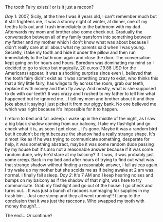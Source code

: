 The tooth Fairy exists!! or is it just a racoon?

*Day 1*: 2007, Sicily, at the time I was 9 years old, I can't remember much but it still frightens me, it was a stormy night of winter, at dinner, one of my teeths falls out and I rush immediately to the bathroom with my dad. Afterwards my mom and brother also come check out. Gradually the conversation between all of my family transform into something between my father and my mother which I don't know what was about because I didn't really care at all about what my parents said when I was young. Secretly, i take my tooth and hide it under the pillow and then run immediately to the bathroom again and close the door. The conversation kept going on for hours and hours. Boredom was dominating my mind so I decided to go to sleep but magically, 20 euros (19.88 USD for the Americans) appear. It was a shocking surprise since even I, believed that the tooth fairy didn't exist as it was something crazy to exist, who thinks this that a tiny little fairy, has wings to fly across the room, grab our teeth, replace it with money and then fly away. And mostly, what is she supposed to do with our teeth? It was crazy and I rushed to my father to tell him what happened but he ignored me... I tell my mom and brother about it and they joke about it saying I just picket it from our piggy bank. No one believed me which was right because it's impossible for it to happen.

 I return to bed and fall asleep. I wake up in the middle of the night, as I saw a big black shadow coming from our balcony, I take my flashlight and go check what it is, as soon I get close... It's gone. Maybe it was a random bird but it couldn't be right because the shadow had a really strange shape. It's almost like as if he was trying to communicate something, desperate for help, it was something abstract, maybe it was some random dude passing by my house but it's also not a reasonable answer because if it was some random dude, why he'd stare at my balcony? If it was, it was probably just some creep. Back in my bed and after hours of trying to find out what was that strange shadow without finding a reasonable answer, i fall asleep again. I try wake up my mother but she scolds me as if being awake at 2 am was normal. I finally fall asleep. *Day 2*: It's 7 AM and I keep hearing noises and bumps on my balcony as if the shadow of that night, was here to try communicate. Grab my flashlight and go out of the house. I go check and turns out... It was just a bunch of racoons rummaging for supplies in my trash bin... Just one stomp and they all went running!!! I jump to the conclusion that it was just the raccoons. Who swapped my tooth with money though?...

The end... Or continue?
